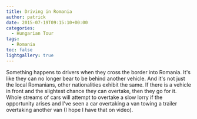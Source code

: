 ```yaml
---
title: Driving in Romania
author: patrick
date: 2015-07-19T09:15:10+00:00
categories:
  - Hungarian Tour
tags:
  - Romania
toc: false
lightgallery: true
---
```

Something happens to drivers when they cross the border into Romania. It's like they can no longer bear to be behind another vehicle. And it's not just the local Romanians, other nationalities exhibit the same. If there is a vehicle in front and the slightest chance they can overtake, then they go for it. Whole streams of cars will attempt to overtake a slow lorry if the opportunity arises and I've seen a car overtaking a van towing a trailer overtaking another van (I hope I have that on video).
